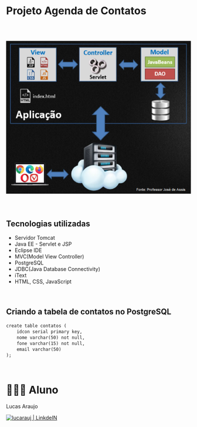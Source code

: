 # Projeto Agenda de Contatos

<br>

<h2 align="center">
  <img width="550px" src="https://github.com/lucarauj/Curso-Java-Web/blob/main/Projeto/Agenda/src/main/webapp/images/estrutura.png">
</h2>

<br>

## Tecnologias utilizadas

- Servidor Tomcat
- Java EE - Servlet e JSP
- Eclipse IDE
- MVC(Model View Controller)
- PostgreSQL
- JDBC(Java Database Connectivity)
- iText
- HTML, CSS, JavaScript

<br>

## Criando a tabela de contatos no PostgreSQL

```
create table contatos (
	idcon serial primary key,
	nome varchar(50) not null,
	fone varchar(15) not null,
	email varchar(50)
);
```

<br>

# 👨🏼‍🎓 Aluno

Lucas Araujo

<a href="https://www.linkedin.com/in/lucarauj"><img alt="lucarauj | LinkdeIN" width="40px" src="https://user-images.githubusercontent.com/43545812/144035037-0f415fc7-9f96-4517-a370-ccc6e78a714b.png" /></a>
